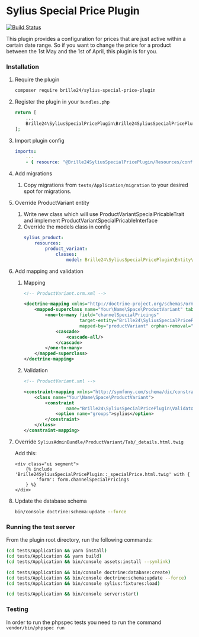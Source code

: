 # Sylius Special Price Plugin
[![Build Status](https://travis-ci.org/Brille24/SyliusSpecialPricePlugin.svg?branch=master)](https://travis-ci.org/Brille24/SyliusSpecialPricePlugin)

This plugin provides a configuration for prices that are just active within a certain date range. So if you want to change the price for a product between the 1st May and the 1st of April, this plugin is for you.

### Installation
1. Require the plugin
    ```bash
    composer require brille24/sylius-special-price-plugin
    ```
    
2. Register the plugin in your ```bundles.php```
    ```php
    return [
        ...
        Brille24\SyliusSpecialPricePlugin\Brille24SyliusSpecialPricePlugin::class => ['all' => true],
    ];
    ```
    
3. Import plugin config
    ```yaml
    imports:
        ...
        - { resource: "@Brille24SyliusSpecialPricePlugin/Resources/config/config.yml" }
    ```

4. Add migrations
	1. Copy migrations from `tests/Application/migration` to your desired spot for migrations.

5. Override ProductVariant entity
    1. Write new class which will use ProductVariantSpecialPricableTrait and implement ProductVariantSpecialPricableInterface
    2. Override the models class in config
        ```yaml
        sylius_product:
            resources:
                product_variant:
                    classes:
                        model: Brille24\SyliusSpecialPricePlugin\Entity\ProductVariant
        ```

6. Add mapping and validation
    1. Mapping
        ```xml
        <!-- ProductVariant.orm.xml -->
 
        <doctrine-mapping xmlns="http://doctrine-project.org/schemas/orm/doctrine-mapping">
            <mapped-superclass name="Your\Name\Space\ProductVariant" table="sylius_product_variant">
                <one-to-many field="channelSpecialPricings"
                             target-entity="Brille24\SyliusSpecialPricePlugin\Entity\ChannelSpecialPricingInterface"
                             mapped-by="productVariant" orphan-removal="true">
                    <cascade>
                        <cascade-all/>
                    </cascade>
                </one-to-many>
            </mapped-superclass>
        </doctrine-mapping>
        ```
    2. Validation
        ```xml
        <!-- ProductVariant.xml -->
    
        <constraint-mapping xmlns="http://symfony.com/schema/dic/constraint-mapping">
            <class name="Your\Name\Space\ProductVariant">
                <constraint
                        name="Brille24\SyliusSpecialPricePlugin\Validator\ProductVariantChannelSpecialPriceDateOverlapConstraint">
                    <option name="groups">sylius</option>
                </constraint>
            </class>
        </constraint-mapping>
        ```

6. Override ```SyliusAdminBundle/ProductVariant/Tab/_details.html.twig```
    
    Add this:
    ```twig
    <div class="ui segment">
        {% include 'Brille24SyliusSpecialPricePlugin::_specialPrice.html.twig' with {
            'form': form.channelSpecialPricings
        } %}
    </div>
    ```

7. Update the database schema
    ```bash
    bin/console doctrine:schema:update --force
    ```

### Running the test server
From the plugin root directory, run the following commands:

```bash
(cd tests/Application && yarn install)
(cd tests/Application && yarn build)
(cd tests/Application && bin/console assets:install --symlink)

(cd tests/Application && bin/console doctrine:database:create)
(cd tests/Application && bin/console doctrine:schema:update --force)
(cd tests/Application && bin/console sylius:fixtures:load)

(cd tests/Application && bin/console server:start)
```

### Testing
In order to run the phpspec tests you need to run the command `vendor/bin/phpspec run`
